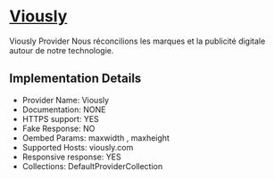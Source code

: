 # [Viously](https://viously.com)

Viously Provider
Nous réconcilions les marques et la publicité digitale
autour de notre technologie.

## Implementation Details

- Provider
Name: Viously
- Documentation: NONE
- HTTPS support: YES
- Fake Response: NO
- Oembed Params: maxwidth , maxheight
- Supported Hosts: viously.com
- Responsive response: YES
- Collections: DefaultProviderCollection


